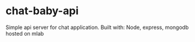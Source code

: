 # chat-baby-api
Simple api server for chat application.
Built with: Node, express, mongodb hosted on mlab

